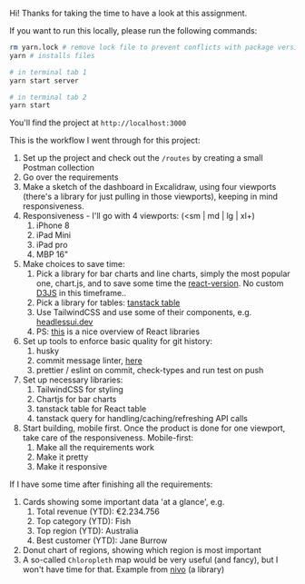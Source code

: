 Hi! Thanks for taking the time to have a look at this assignment.

If you want to run this locally, please run the following commands:
```sh
rm yarn.lock # remove lock file to prevent conflicts with package version
yarn # installs files

# in terminal tab 1
yarn start server

# in terminal tab 2
yarn start
```

You'll find the project at `http://localhost:3000`

This is the workflow I went through for this project:

1. Set up the project and check out the `/routes` by creating a small Postman collection
2. Go over the requirements
3. Make a sketch of the dashboard in Excalidraw, using four viewports (there's a library for just pulling in those viewports), keeping in mind responsiveness.
4. Responsiveness - I'll go with 4 viewports: (<sm | md | lg | xl+)
   1. iPhone 8
   2. iPad Mini
   3. iPad pro
   4. MBP 16"
5. Make choices to save time:
   1. Pick a library for bar charts and line charts, simply the most popular one, chart.js, and to save some time the [react-version](https://react-chartjs-2.js.org/). No custom [D3JS](https://d3js.org/) in this timeframe..
   2. Pick a library for tables: [tanstack table](https://tanstack.com/table/v8)
   3. Use TailwindCSS and use some of their components, e.g. [headlessui.dev](https://headlessui.com/react/radio-group)
   4. PS: [this](https://www.robinwieruch.de/react-libraries/#react-animation-libraries) is a nice overview of React libraries
6. Set up tools to enforce basic quality for git history:
   1. husky
   2. commit message linter, [here](https://commitlint.js.org/#/guides-local-setup?id=install-commitlint)
   3. prettier / eslint on commit, check-types and run test on push
7. Set up necessary libraries:
   1. TailwindCSS for styling
   2. Chartjs for bar charts
   3. tanstack table for React table
   4. tanstack query for handling/caching/refreshing API calls
8. Start building, mobile first. Once the product is done for one viewport, take care of the responsiveness. Mobile-first:
   1. Make all the requirements work
   2. Make it pretty
   3. Make it responsive

If I have some time after finishing all the requirements:
1. Cards showing some important data 'at a glance', e.g.
   1. Total revenue (YTD): €2.234.756
   2. Top category (YTD): Fish
   3. Top region (YTD): Australia
   4. Best customer (YTD): Jane Burrow
2. Donut chart of regions, showing which region is most important
3. A so-called `Chloropleth` map would be very useful (and fancy), but I won't have time for that. Example from [nivo](https://nivo.rocks/choropleth/) (a library)